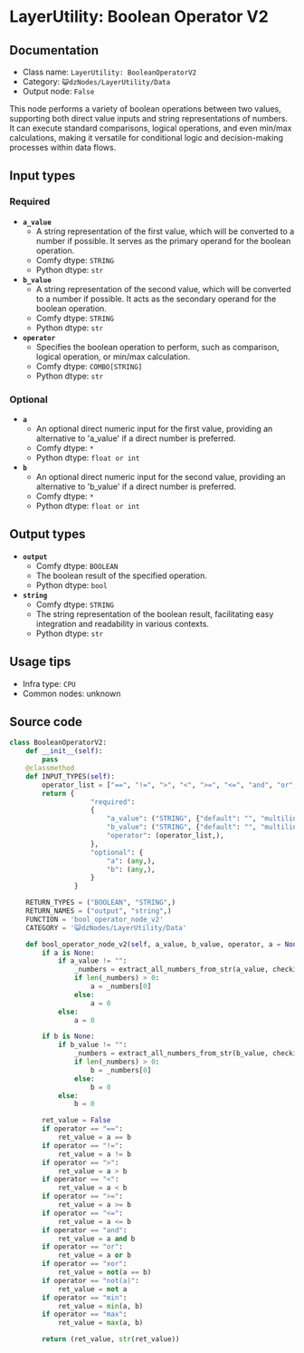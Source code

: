 # LayerUtility: Boolean Operator V2
## Documentation
- Class name: `LayerUtility: BooleanOperatorV2`
- Category: `😺dzNodes/LayerUtility/Data`
- Output node: `False`

This node performs a variety of boolean operations between two values, supporting both direct value inputs and string representations of numbers. It can execute standard comparisons, logical operations, and even min/max calculations, making it versatile for conditional logic and decision-making processes within data flows.
## Input types
### Required
- **`a_value`**
    - A string representation of the first value, which will be converted to a number if possible. It serves as the primary operand for the boolean operation.
    - Comfy dtype: `STRING`
    - Python dtype: `str`
- **`b_value`**
    - A string representation of the second value, which will be converted to a number if possible. It acts as the secondary operand for the boolean operation.
    - Comfy dtype: `STRING`
    - Python dtype: `str`
- **`operator`**
    - Specifies the boolean operation to perform, such as comparison, logical operation, or min/max calculation.
    - Comfy dtype: `COMBO[STRING]`
    - Python dtype: `str`
### Optional
- **`a`**
    - An optional direct numeric input for the first value, providing an alternative to 'a_value' if a direct number is preferred.
    - Comfy dtype: `*`
    - Python dtype: `float or int`
- **`b`**
    - An optional direct numeric input for the second value, providing an alternative to 'b_value' if a direct number is preferred.
    - Comfy dtype: `*`
    - Python dtype: `float or int`
## Output types
- **`output`**
    - Comfy dtype: `BOOLEAN`
    - The boolean result of the specified operation.
    - Python dtype: `bool`
- **`string`**
    - Comfy dtype: `STRING`
    - The string representation of the boolean result, facilitating easy integration and readability in various contexts.
    - Python dtype: `str`
## Usage tips
- Infra type: `CPU`
- Common nodes: unknown


## Source code
```python
class BooleanOperatorV2:
    def __init__(self):
        pass
    @classmethod
    def INPUT_TYPES(self):
        operator_list = ["==", "!=", ">", "<", ">=", "<=", "and", "or", "xor", "not(a)", "min", "max"]
        return {
                    "required":
                    {
                        "a_value": ("STRING", {"default": "", "multiline": False}),
                        "b_value": ("STRING", {"default": "", "multiline": False}),
                        "operator": (operator_list,),
                    },
                    "optional": {
                        "a": (any,),
                        "b": (any,),
                    }
                }

    RETURN_TYPES = ("BOOLEAN", "STRING",)
    RETURN_NAMES = ("output", "string",)
    FUNCTION = 'bool_operator_node_v2'
    CATEGORY = '😺dzNodes/LayerUtility/Data'

    def bool_operator_node_v2(self, a_value, b_value, operator, a = None, b = None):
        if a is None:
            if a_value != "":
                _numbers = extract_all_numbers_from_str(a_value, checkint=True)
                if len(_numbers) > 0:
                    a = _numbers[0]
                else:
                    a = 0
            else:
                a = 0

        if b is None:
            if b_value != "":
                _numbers = extract_all_numbers_from_str(b_value, checkint=True)
                if len(_numbers) > 0:
                    b = _numbers[0]
                else:
                    b = 0
            else:
                b = 0

        ret_value = False
        if operator == "==":
            ret_value = a == b
        if operator == "!=":
            ret_value = a != b
        if operator == ">":
            ret_value = a > b
        if operator == "<":
            ret_value = a < b
        if operator == ">=":
            ret_value = a >= b
        if operator == "<=":
            ret_value = a <= b
        if operator == "and":
            ret_value = a and b
        if operator == "or":
            ret_value = a or b
        if operator == "xor":
            ret_value = not(a == b)
        if operator == "not(a)":
            ret_value = not a
        if operator == "min":
            ret_value = min(a, b)
        if operator == "max":
            ret_value = max(a, b)

        return (ret_value, str(ret_value))

```
